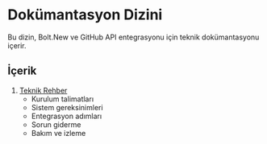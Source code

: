 # Dokümantasyon Dizini

Bu dizin, Bolt.New ve GitHub API entegrasyonu için teknik dokümantasyonu içerir.

## İçerik

1. [Teknik Rehber](./TECHNICAL_GUIDE.md)
   - Kurulum talimatları
   - Sistem gereksinimleri
   - Entegrasyon adımları
   - Sorun giderme
   - Bakım ve izleme